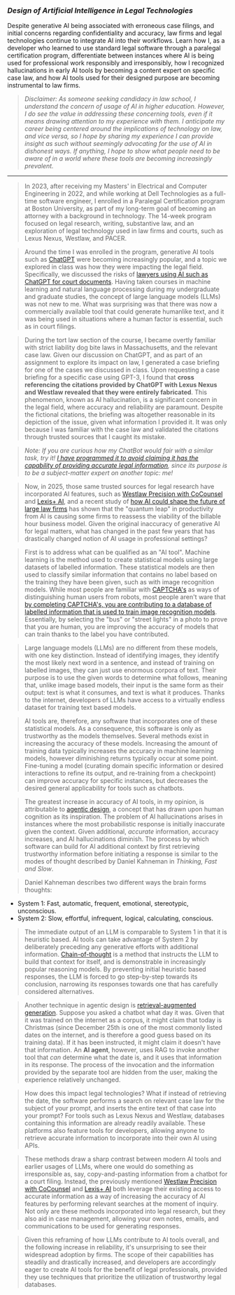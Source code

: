 ### *Design of Artificial Intelligence in Legal Technologies*

>

Despite generative AI being associated with erroneous case filings, and initial concerns regarding confidentiality and accuracy,
law firms and legal technologies continue to integrate AI into their workflows. Learn how I, as a developer who learned 
to use standard legal software through a paralegal certification program, differentiate between instances where AI is being used for professional
work responsibly and irresponsibly, how I recognized hallucinations in early AI tools by becoming a content expert on specific case law,
and how AI tools used for their designed purpose are becoming instrumental to law firms.

> *Disclaimer: As someone seeking candidacy in law school, I understand the concern of usage of AI in higher education. 
However, I do see the value in addressing these concerning tools, even if it means drawing attention to my experience with them. 
I anticipate my career being centered around the implications of technology on law, and vice versa, so I hope by sharing 
my experience I can provide insight as such without seemingly advocating for the use of AI in dishonest ways. If anything, I hope to 
show what people need to be aware of in a world where these tools are becoming increasingly prevalent.*

---

> In 2023, after receiving my Masters' in Electrical and Computer Engineering in 2022, and while working at Dell Technologies as 
a full-time software engineer, I enrolled in a Paralegal Certification program at Boston University, 
as part of my long-term goal of becoming an attorney with a background in technology. The 14-week program focused on
legal research, writing, substantive law, and an exploration of legal technology used in law firms and courts,
such as Lexus Nexus, Westlaw, and PACER.

> Around the time I was enrolled in the program, generative AI tools such as [ChatGPT](https://openai.com/blog/chatgpt/) were becoming increasingly popular,
and a topic we explored in class was how they were impacting the legal field. Specifically, we discussed the risks of
[lawyers using AI such as ChatGPT for court documents](https://www.forbes.com/sites/mollybohannon/2023/06/08/lawyer-used-chatgpt-in-court-and-cited-fake-cases-a-judge-is-considering-sanctions/). 
Having taken courses in machine learning and natural language processing during my undergraduate and graduate studies, 
the concept of large language models (LLMs) was not new to me. What was surprising was that there was now a commercially 
available tool that could generate humanlike text, and it was being used in situations where a human factor is essential,
such as in court filings.

> During the tort law section of the course, I became overtly familiar with strict liability dog bite laws in Massachusetts,
and the relevant case law. Given our discussion on ChatGPT, and as part of an assignment to explore its impact on law,
I generated a case briefing for one of the cases we discussed in class.
Upon requesting a case briefing for a specific case using GPT-3, I found
that **cross referencing the citations provided by ChatGPT with Lexus Nexus and Westlaw revealed that they were entirely 
fabricated**. This phenomenon, known as AI hallucination, is a significant concern in the legal field, where accuracy and reliability are paramount.
Despite the fictional citations, the briefing was altogether reasonable in its depiction of the issue, given what information I provided it. It was
only because I was familiar with the case law and validated the citations through trusted sources that I caught its mistake.

> *Note: If you are curious how my ChatBot would fair with a similar task, try it! [I have programmed it to avoid claiming 
it has the capability of providing accurate legal information](https://arxiv.org/pdf/2404.13208), since its purpose is to be a subject-matter expert on another 
topic: me!*

> Now, in 2025, those same trusted sources for legal research have incorporated AI features, such as 
[Westlaw Precision with CoCounsel](https://legal.thomsonreuters.com/en/c/westlaw/westlaw-precision-generative-ai?searchid=TRPPCSOL/Google/LegalUS_RS_Westlaw_Main_Search_Brand-All_US/AI&chl=ppc&cid=4989046&sfdccampaignid=701PA00000HnC4jYAF&ef_id=CjwKCAjw1dLDBhBoEiwAQNRiQd1W1-Ia4aYAvEyBdxG14a8bO127Ad4q1bh47vdMW04tBKloflLddhoCWhgQAvD_BwE:G:s&s_kwcid=AL!7944!3!681703130762!e!!g!!westlaw%20ai&gad_source=1&gad_campaignid=1680175562&gclid=CjwKCAjw1dLDBhBoEiwAQNRiQd1W1-Ia4aYAvEyBdxG14a8bO127Ad4q1bh47vdMW04tBKloflLddhoCWhgQAvD_BwE)
and [Lexis+ AI](https://www.lexisnexis.com/en-us/products/lexis-plus-ai.page), and a recent study of 
[how AI could shape the future of large law firms](https://clp.law.harvard.edu/knowledge-hub/insights/the-impact-of-artificial-intelligence-on-law-law-firms-business-models/)
has shown that the "quantum leap" in productivity from AI is causing some firms to reassess the viability of the billable hour business model. 
Given the original inaccuracy of generative AI for legal matters, what has changed in the past few years that has drastically changed notion of AI usage in professional settings?

> First is to address what can be qualified as an "AI tool". Machine learning is the method used to create statistical models 
using large datasets of labelled information. These statistical models are then used to classify similar information that
contains no label based on the training they have been given, such as with image recognition models.
While most people are familiar with [CAPTCHA's](https://en.wikipedia.org/wiki/CAPTCHA) as ways of 
distinguishing human users from robots, most people aren't ware that [by completing CAPTCHA's, you are contributing to a 
database of labelled information that is used to train image recognition models](https://www.technologyreview.com/2023/10/24/1081139/captchas-ai-websites-computing/). Essentially, by selecting the "bus" or
"street lights" in a photo to prove that you are human, you are improving the accuracy of models that can train thanks
to the label you have contributed.

> Large language models (LLMs) are no different from these models, with one key distinction. Instead of identifying images,
they identify the most likely next word in a sentence,
and instead of training on labelled images, they can just use enormous corpora of text. Their purpose is to use the given words
to determine what follows, meaning that, unlike image based models, their input is the same form as their output: text is what it consumes,
and text is what it produces. Thanks to the internet, developers of LLMs have access to a virtually endless dataset for training text based models.

> AI tools are, therefore, any software that incorporates one of these statistical models. As a consequence, this software is
only as trustworthy as the models themselves. Several methods exist in increasing the accuracy of these models. Increasing the amount of training data
typically increases the accuracy in machine learning models, however diminishing returns typically occur at some point. Fine-tuning a model
(curating domain specific information or desired interactions to refine its output, and re-training from a checkpoint)
can improve accuracy for specific instances, but decreases the desired general applicability for tools such as chatbots.

> The greatest increase in accuracy of AI tools, in my opinion, is attributable to [agentic design](https://lilianweng.github.io/posts/2023-06-23-agent/), a concept that has drawn upon human
cognition as its inspiration. The problem of AI hallucinations arises in instances where the most probabilistic response is
initially inaccurate given the context. Given additional, *accurate* information, accuracy increases, and AI hallucinations diminish.
The process by which software can build for AI additional context by first retrieving trustworthy information before initiating a response is similar to the
modes of thought described by Daniel Kahneman in *Thinking, Fast and Slow*.

> Daniel Kahneman describes two different ways the brain forms thoughts:

- System 1: Fast, automatic, frequent, emotional, stereotypic, unconscious.
- System 2: Slow, effortful, infrequent, logical, calculating, conscious.

> The immediate output of an LLM is comparable to System 1 in that it is heuristic based. AI tools can take advantage of System 2
by deliberately preceding any generative efforts with additional information. [Chain-of-thought](https://arxiv.org/pdf/2201.11903)
is a method that instructs the LLM to build that context for itself, and is demonstrable in increasingly popular reasoning models. 
By preventing initial heuristic based responses, the LLM is forced to go step-by-step towards its conclusion, narrowing
its responses towards one that has carefully considered alternatives.

> Another technique in agentic design is [retrieval-augmented generation](https://arxiv.org/pdf/2312.10997). Suppose you asked a chatbot what day it was. Given that it was trained on the internet as a corpus, it might claim that
today is Christmas (since December 25th is one of the most commonly listed dates on the internet, and is therefore a 
good guess based on its training data). If it has been instructed, it might claim it doesn't have that information. An **AI agent**, however, uses RAG to invoke another
tool that *can* determine what the date is, and it uses that information in its response. The process of the invocation
and the information provided by the separate tool are hidden from the user, making the experience relatively unchanged.

> How does this impact legal technologies? What if instead of retrieving the date, the software performs a search on
relevant case law for the subject of your prompt, and inserts the entire text of that case into your prompt? 
For tools such as Lexus Nexus and Westlaw, databases containing this information are already readily available. These platforms 
also feature tools for developers, allowing anyone to retrieve accurate information to incorporate into their own AI using APIs.

> These methods draw a sharp contrast between modern AI tools and earlier usages of LLMs, where one would do something as irresponsible as,
say, copy-and-pasting information from a chatbot for a court filing. Instead, the previously mentioned [Westlaw Precision with CoCounsel](https://legal.thomsonreuters.com/en/c/westlaw/westlaw-precision-generative-ai?searchid=TRPPCSOL/Google/LegalUS_RS_Westlaw_Main_Search_Brand-All_US/AI&chl=ppc&cid=4989046&sfdccampaignid=701PA00000HnC4jYAF&ef_id=CjwKCAjw1dLDBhBoEiwAQNRiQd1W1-Ia4aYAvEyBdxG14a8bO127Ad4q1bh47vdMW04tBKloflLddhoCWhgQAvD_BwE:G:s&s_kwcid=AL!7944!3!681703130762!e!!g!!westlaw%20ai&gad_source=1&gad_campaignid=1680175562&gclid=CjwKCAjw1dLDBhBoEiwAQNRiQd1W1-Ia4aYAvEyBdxG14a8bO127Ad4q1bh47vdMW04tBKloflLddhoCWhgQAvD_BwE)
and [Lexis+ AI](https://www.lexisnexis.com/en-us/products/lexis-plus-ai.page) both leverage their existing access to accurate
information as a way of increasing the accuracy of AI features by performing relevant searches at the moment of inquiry.
Not only are these methods incorporated into legal research, but they also aid in case management, allowing your own
notes, emails, and communications to be used for generating responses.

> Given this reframing of how LLMs contribute to AI tools overall, and the following increase in reliability,
it's unsurprising to see their widespread adoption by firms. The scope of their capabilities has steadily and drastically increased,
and developers are accordingly eager to create AI tools for the benefit of legal professionals, provided they
use techniques that prioritize the utilization of trustworthy legal databases.